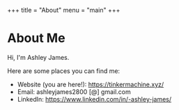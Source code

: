 +++
title = "About"
menu = "main"
+++

# About Me

Hi, I'm Ashley James.

Here are some places you can find me:  
- Website (you are here!): https://tinkermachine.xyz/  
- Email: ashleyjames2800 [@] gmail.com  
- LinkedIn: https://www.linkedin.com/in/-ashley-james/